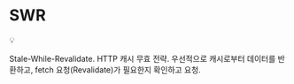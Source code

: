 # SWR

<aside>
💡

Stale-While-Revalidate.
HTTP 캐시 무효 전략.
우선적으로 캐시로부터 데이터를 반환하고, fetch 요청(Revalidate)가 필요한지 확인하고 요청.

</aside>